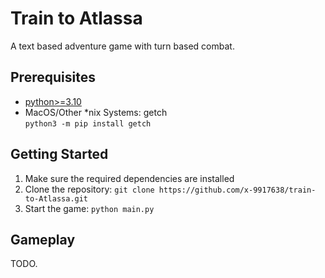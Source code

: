 # Train to Atlassa
A text based adventure game with turn based combat.

## Prerequisites
- [python>=3.10](https://python.org)
- MacOS/Other *nix Systems: getch<br>
    `python3 -m pip install getch`
## Getting Started
1. Make sure the required dependencies are installed
2. Clone the repository: `git clone https://github.com/x-9917638/train-to-Atlassa.git`
3. Start the game: `python main.py`

## Gameplay
TODO.